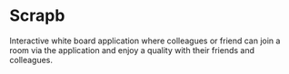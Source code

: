 # Scrapb
Interactive white board application where colleagues or friend can join a room via the application and enjoy a quality with their friends and colleagues.
